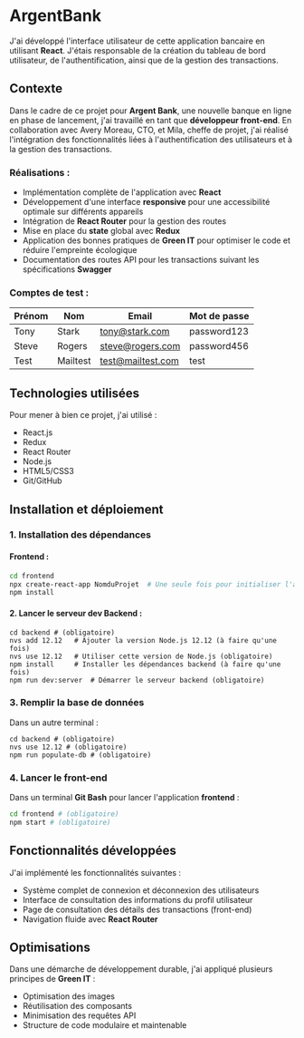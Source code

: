 # ArgentBank

J'ai développé l'interface utilisateur de cette application bancaire en utilisant **React**. J'étais responsable de la création du tableau de bord utilisateur, de l'authentification, ainsi que de la gestion des transactions.

## Contexte

Dans le cadre de ce projet pour **Argent Bank**, une nouvelle banque en ligne en phase de lancement, j'ai travaillé en tant que **développeur front-end**. En collaboration avec Avery Moreau, CTO, et Mila, cheffe de projet, j'ai réalisé l'intégration des fonctionnalités liées à l'authentification des utilisateurs et à la gestion des transactions.

### Réalisations :

-  Implémentation complète de l'application avec **React**
-  Développement d'une interface **responsive** pour une accessibilité optimale sur différents appareils
-  Intégration de **React Router** pour la gestion des routes
-  Mise en place du **state** global avec **Redux**
-  Application des bonnes pratiques de **Green IT** pour optimiser le code et réduire l'empreinte écologique
-  Documentation des routes API pour les transactions suivant les spécifications **Swagger**

### Comptes de test :

| Prénom | Nom      | Email             | Mot de passe |
| ------ | -------- | ----------------- | ------------ |
| Tony   | Stark    | tony@stark.com    | password123  |
| Steve  | Rogers   | steve@rogers.com  | password456  |
| Test   | Mailtest | test@mailtest.com | test         |

## Technologies utilisées

Pour mener à bien ce projet, j'ai utilisé :

-  React.js
-  Redux
-  React Router
-  Node.js
-  HTML5/CSS3
-  Git/GitHub

## Installation et déploiement

### 1. Installation des dépendances

#### Frontend :

```bash
cd frontend
npx create-react-app NomduProjet  # Une seule fois pour initialiser l'application
npm install
```

#### 2. Lancer le serveur dev Backend :

```shell
cd backend # (obligatoire)
nvs add 12.12   # Ajouter la version Node.js 12.12 (à faire qu'une fois)
nvs use 12.12   # Utiliser cette version de Node.js (obligatoire)
npm install     # Installer les dépendances backend (à faire qu'une fois)
npm run dev:server  # Démarrer le serveur backend (obligatoire)
```

### 3. Remplir la base de données

Dans un autre terminal :

```shell
cd backend # (obligatoire)
nvs use 12.12 # (obligatoire)
npm run populate-db # (obligatoire)
```

### 4. Lancer le front-end

Dans un terminal **Git Bash** pour lancer l'application **frontend** :

```bash
cd frontend # (obligatoire)
npm start # (obligatoire)
```

## Fonctionnalités développées

J'ai implémenté les fonctionnalités suivantes :

-  Système complet de connexion et déconnexion des utilisateurs
-  Interface de consultation des informations du profil utilisateur
-  Page de consultation des détails des transactions (front-end)
-  Navigation fluide avec **React Router**

## Optimisations

Dans une démarche de développement durable, j'ai appliqué plusieurs principes de **Green IT** :

-  Optimisation des images
-  Réutilisation des composants
-  Minimisation des requêtes API
-  Structure de code modulaire et maintenable
